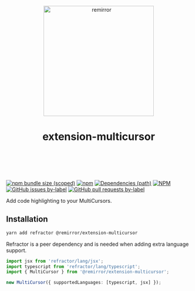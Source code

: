 <div align="center">
	<br />
	<div align="center">
		<img width="300" src="https://cdn.jsdelivr.net/gh/ifiokjr/remirror/support/assets/logo-icon.svg" alt="remirror" />
    <h1 align="center">extension-multicursor</h1>
	</div>
    <br />
    <br />
    <br />
    <br />
</div>

[![npm bundle size (scoped)](https://img.shields.io/bundlephobia/minzip/@remirror/extension-multicursor.svg?style=for-the-badge)](https://bundlephobia.com/result?p=@remirror/extension-multicursor) [![npm](https://img.shields.io/npm/dm/@remirror/extension-multicursor.svg?style=for-the-badge&logo=npm)](https://www.npmjs.com/package/@remirror/extension-multicursor) [![Dependencies (path)](https://img.shields.io/david/ifiokjr/remirror.svg?logo=npm&path=@remirror%2Fextension-multicursor&style=for-the-badge)](https://github.com/ifiokjr/remirror/blob/master/@remirror/extension-multicursor/package.json) [![NPM](https://img.shields.io/npm/l/@remirror/extension-multicursor.svg?style=for-the-badge)](https://github.com/ifiokjr/remirror/blob/master/LICENSE) [![GitHub issues by-label](https://img.shields.io/github/issues/ifiokjr/remirror/@remirror/extension-multicursor.svg?label=Open%20Issues&logo=github&style=for-the-badge)](https://github.com/ifiokjr/remirror/issues?utf8=%E2%9C%93&q=is%3Aissue+is%3Aopen+sort%3Aupdated-desc+label%3A%40remirror%2Fextension-multicursor) [![GitHub pull requests by-label](https://img.shields.io/github/issues-pr/ifiokjr/remirror/@remirror/extension-multicursor.svg?label=Open%20Pull%20Requests&logo=github&style=for-the-badge)](https://github.com/ifiokjr/remirror/pulls?utf8=%E2%9C%93&q=is%3Apr+is%3Aopen+sort%3Aupdated-desc+label%3A%40remirror%2Fextension-multicursor)

Add code highlighting to your MultiCursors.

## Installation

```bash
yarn add refractor @remirror/extension-multicursor
```

Refractor is a peer dependency and is needed when adding extra language support.

```ts
import jsx from 'refractor/lang/jsx';
import typescript from 'refractor/lang/typescript';
import { MultiCursor } from '@remirror/extension-multicursor';

new MultiCursor({ supportedLanguages: [typescript, jsx] });
```
